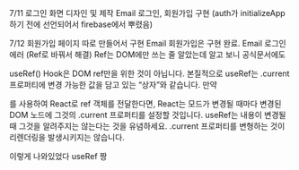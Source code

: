 7/11
로그인 화면 디자인 및 제작
Email 로그인, 회원가입 구현
(auth가 initializeApp 하기 전에 선언되어서 firebase에서 뿌렸음)

7/12
회원가입 페이지 따로 만들어서 구현
Email 회원가입은 구현 완료.
Email 로그인 에러 (Ref로 바꿔서 해결)
Ref는 DOM에만 쓰는 줄 알았는데 알고 보니 공식문서에도 

useRef() Hook은 DOM ref만을 위한 것이 아닙니다. 본질적으로 useRef는 .current 프로퍼티에 변경 가능한 값을 담고 있는 “상자”와 같습니다. 만약 <div ref={myRef} />를 사용하여 React로 ref 객체를 전달한다면, React는 모드가 변경될 때마다 변경된 DOM 노드에 그것의 .current 프로퍼티를 설정할 것입니다. useRef는 내용이 변경될 때 그것을 알려주지는 않는다는 것을 유념하세요. .current 프로퍼티를 변형하는 것이 리렌더링을 발생시키지는 않습니다.

이렇게 나와있었다 useRef 짱